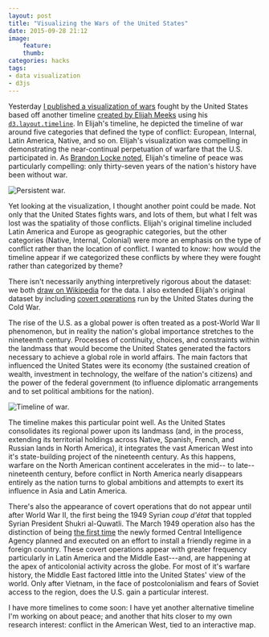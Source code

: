 ```yaml
---
layout: post
title: "Visualizing the Wars of the United States"
date: 2015-09-28 21:12
image:
    feature:
    thumb:
categories: hacks
tags: 
- data visualization
- d3js
---
```


Yesterday [I published a visualization of wars](https://jasonheppler.org/projects/war/) fought by the United States based off another timeline [created by Elijah Meeks](http://elijahmeeks.com/wars/) using his [`d3.layout.timeline`](https://github.com/emeeks/d3.layout.timeline). In Elijah's timeline, he depicted the timeline of war around five categories that defined the type of conflict: European, Internal, Latin America, Native, and so on. Elijah's visualization was compelling in demonstrating the near-continual perpetuation of warfare that the U.S. participated in. As [Brandon Locke noted](https://twitter.com/brandontlocke/status/648613981695815680), Elijah's timeline of peace was particularly compelling: only thirty-seven years of the nation's history have been without war.

![Persistent war.](/assets/images/em_wars.png)

Yet looking at the visualization, I thought another point could be made. Not only that the United States fights wars, and lots of them, but what I felt was lost was the spatiality of those conflicts. Elijah's original timeline included Latin America and Europe as geographic categories, but the other categories (Native, Internal, Colonial) were more an emphasis on the type of conflict rather than the location of conflict. I wanted to know: how would the timeline appear if we categorized these conflicts by where they were fought rather than categorized by theme?

There isn't necessarily anything interpretively rigorous about the dataset: we both [draw on Wikipedia](https://en.wikipedia.org/wiki/List_of_wars_involving_the_United_States) for the data. I also extended Elijah's original dataset by including [covert operations](https://en.wikipedia.org/wiki/Covert_United_States_foreign_regime_change_actions) run by the United States during the Cold War.

The rise of the U.S. as a global power is often treated as a post-World War II phenomenon, but in reality the nation's global importance stretches to the nineteenth century. Processes of continuity, choices, and constraints within the landmass that would become the United States generated the factors necessary to achieve a global role in world affairs. The main factors that influenced the United States were its economy (the sustained creation of wealth, investment in technology, the welfare of the nation's citizens) and the power of the federal government (to influence diplomatic arrangements and to set political ambitions for the nation).

![Timeline of war.](/assets/images/war_timeline.png)

The timeline makes this particular point well. As the United States consolidates its regional power upon its landmass (and, in the process, extending its territorial holdings across Native, Spanish, French, and Russian lands in North America), it integrates the vast American West into it's state-building project of the nineteenth century. As this happens, warfare on the North American continent accelerates in the mid-- to late--nineteenth century, before conflict in North America nearly disappears entirely as the nation turns to global ambitions and attempts to exert its influence in Asia and Latin America.

There's also the appearance of covert operations that do not appear until after World War II, the first being the 1949 Syrian *coup d'état* that toppled Syrian President Shukri al-Quwatli. The March 1949 operation also has the distinction of being [the first time](http://coat.ncf.ca/our_magazine/links/issue51/articles/51_12-13.pdf) the newly formed Central Intelligence Agency planned and executed on an effort to install a friendly regime in a foreign country. These covert operations appear with greater frequency particularly in Latin America and the Middle East---and, are happening at the apex of anticolonial activity across the globe. For most of it's warfare history, the Middle East factored little into the United States' view of the world. Only after Vietnam, in the face of postcolonialism and fears of Soviet access to the region, does the U.S. gain a particular interest.

I have more timelines to come soon: I have yet another alternative timeline I'm working on about peace; and another that hits closer to my own research interest: conflict in the American West, tied to an interactive map.
